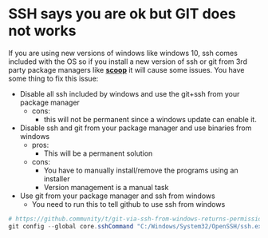 # SSH says you are ok but GIT does not works

If you are using new versions of windows like windows 10, ssh comes included with the OS so if you install a new version of ssh or git from 3rd party package managers like [**scoop**](https://scoop.sh) it will cause some issues.
You have some thing to fix this issue:

- Disable all ssh included by windows and use the git+ssh from your package manager
	- cons: 
		- this will not be permanent since a windows update can enable it.
- Disable ssh and git from your package manager and use binaries from windows
	- pros:
		- This will be a permanent solution
	- cons:
		-  You have to manually install/remove the programs using an installer
		-  Version management is a manual task
-  Use git from your package manager and ssh from windows
	-   You need to run this to tell github to use ssh from windows
```powershell
# https://github.community/t/git-via-ssh-from-windows-returns-permission-denied/1107/24
git config --global core.sshCommand "C:/Windows/System32/OpenSSH/ssh.exe"
```   
